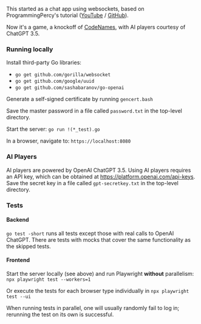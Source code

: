 This started as a chat app using websockets, based on ProgrammingPercy's tutorial ([YouTube](https://www.youtube.com/watch?v=pKpKv9MKN-E) / [GitHub](https://github.com/percybolmer/websocketsgo)).

Now it's a game, a knockoff of [CodeNames](https://boardgamegeek.com/boardgame/178900/codenames), with AI players courtesy of ChatGPT 3.5.

### Running locally

Install third-party Go libraries:
- `go get github.com/gorilla/websocket`
- `go get github.com/google/uuid`
- `go get github.com/sashabaranov/go-openai`

Generate a self-signed certificate by running `gencert.bash`

Save the master password in a file called `password.txt` in the top-level directory.

Start the server: `go run !(*_test).go`

In a browser, navigate to: `https://localhost:8080`

### AI Players

AI players are powered by OpenAI ChatGPT 3.5. Using AI players requires an API key, which can be obtained at https://platform.openai.com/api-keys. Save the secret key in a file called `gpt-secretkey.txt` in the top-level directory.

### Tests
#### Backend
`go test -short` runs all tests except those with real calls to OpenAI ChatGPT. There are tests with mocks that cover the same functionality as the skipped tests.

#### Frontend
Start the server locally (see above) and run Playwright **without** parallelism: `npx playwright test --workers=1`

Or execute the tests for each browser type individually in `npx playwright test --ui`

When running tests in parallel, one will usually randomly fail to log in; rerunning the test on its own is successful.